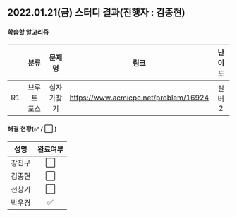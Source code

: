 ## 2022.01.21(금) 스터디 결과(진행자 : 김종현)

#### 학습할 알고리즘

|      |    분류     |   문제명   |                 링크                  | 난이도 |
| :--: | :---------: | :--------: | :-----------------------------------: | :----: |
|  R1  | 브루트 포스 | 십자가찾기 | https://www.acmicpc.net/problem/16924 | 실버2  |

#### 해결 현황(:white_check_mark: / :white_large_square:  )

|  성명  |       완료여부       |
| :----: | :------------------: |
| 강진구 | :white_large_square: |
| 김종현 | :white_large_square: |
| 전창기 | :white_large_square: |
| 박우경 | :white_check_mark: |

